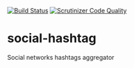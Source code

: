 [![Build Status](https://scrutinizer-ci.com/g/ntacamp/social-hashtag/badges/build.png?b=master)](https://scrutinizer-ci.com/g/ntacamp/social-hashtag/build-status/master)
[![Scrutinizer Code Quality](https://scrutinizer-ci.com/g/ntacamp/social-hashtag/badges/quality-score.png?b=master)](https://scrutinizer-ci.com/g/ntacamp/social-hashtag/?branch=master)

# social-hashtag
Social networks hashtags aggregator
